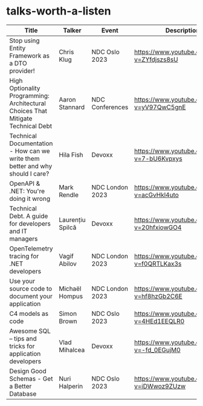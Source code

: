 # talks-worth-a-listen


| Title                                                                            | Talker           | Event           | Description                                   | Notes    |
| -------------------------------------------------------------------------------- | ---------------- | --------------- | --------------------------------------------- | --- |
| Stop using Entity Framework as a DTO provider!                                   | Chris Klug       | NDC Oslo 2023   | <https://www.youtube.com/watch?v=ZYfdjszs8sU> |     |
| High Optionality Programming: Architectural Choices That Mitigate Technical Debt | Aaron Stannard   | NDC Conferences | <https://www.youtube.com/watch?v=yV97QwC5gnE> |     |
| Technical Documentation - How can we write them better and why should I care?    | Hila Fish        | Devoxx          | <https://www.youtube.com/watch?v=7-bU6Kvpxys> |     |
| OpenAPI & .NET: You're doing it wrong                                            | Mark Rendle      | NDC London 2023 | <https://www.youtube.com/watch?v=acGvHkl4uto> |     |
| Technical Debt. A guide for developers and IT managers                           | Laurențiu Spilcă | Devoxx          | <https://www.youtube.com/watch?v=20hfxiowGO4> |     |
| OpenTelemetry tracing for .NET developers                                        | Vagif Abilov     | NDC London 2023 | <https://www.youtube.com/watch?v=f0QRTLKax3s> |     |
| Use your source code to document your application                                | Michaël Hompus   | NDC London 2023 | <https://www.youtube.com/watch?v=hf8hzGb2C6E> |     |
| C4 models as code                                                                | Simon Brown      | NDC Oslo 2023   | <https://www.youtube.com/watch?v=4HEd1EEQLR0> |     |
| Awesome SQL – tips and tricks for application developers                         | Vlad Mihalcea    | Devoxx          | <https://www.youtube.com/watch?v=-fd_0EGujM0> |     |
| Design Good Schemas - Get a Better Database                                      | Nuri Halperin    | NDC Oslo 2023   | <https://www.youtube.com/watch?v=iDWwoz9ZUzw> | [Notes](~design-good-schemas-get-better-database)    |
